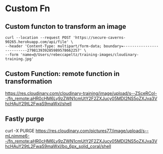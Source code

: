 # Custom Fn

## Custom functon to transform an image


```
curl --location --request POST 'https://secure-caverns-90265.herokuapp.com/api/file' \
--header 'Content-Type: multipart/form-data; boundary=--------------------------279813939285989578662257' \
--form 'name=@/Users/rebeccapeltz/training-images/cloudinary-training.jpg'
```
## Custom Function: remote function in transformation
https://res.cloudinary.com/cloudinary-training/image/upload/s--ZSceRCol--/fn_remote:aHR0cHM6Ly9zZWN1cmUtY2F2ZXJucy05MDI2NS5oZXJva3VhcHAuY29tL2FwaS9maWxl/shell

## Fastly purge
curl -X PURGE https://res.cloudinary.com/pictures77/image/upload/s--mLnimme6--/fn_remote:aHR0cHM6Ly9zZWN1cmUtY2F2ZXJucy05MDI2NS5oZXJva3VhcHAuY29tL2FwaS9maWxl/bo_6px_solid_coral/shell